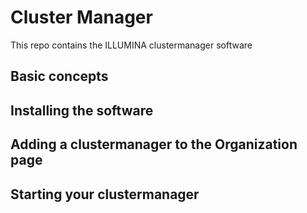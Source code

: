 # Cluster Manager

This repo contains the ILLUMINA clustermanager software

## Basic concepts

## Installing the software

## Adding a clustermanager to the Organization page

## Starting your clustermanager
